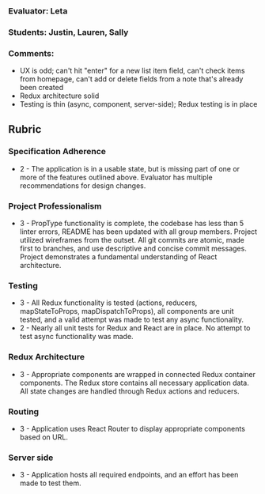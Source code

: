 ### Evaluator: Leta
### Students: Justin, Lauren, Sally
### Comments:

- UX is odd; can't hit "enter" for a new list item field, can't check items from homepage, can't add or delete fields from a note that's already been created
- Redux architecture solid
- Testing is thin (async, component, server-side); Redux testing is in place

## Rubric

### Specification Adherence

* 2 - The application is in a usable state, but is missing part of one or more of the features outlined above. Evaluator has multiple recommendations for design changes.

### Project Professionalism

* 3 - PropType functionality is complete, the codebase has less than 5 linter errors, README has been updated with all group members. Project utilized wireframes from the outset. All git commits are atomic, made first to branches, and use descriptive and concise commit messages. Project demonstrates a fundamental understanding of React architecture.

### Testing

* 3 - All Redux functionality is tested (actions, reducers, mapStateToProps, mapDispatchToProps), all components are unit tested, and a valid attempt was made to test any async functionality.
* 2 - Nearly all unit tests for Redux and React are in place. No attempt to test async functionality was made.

### Redux Architecture

* 3 - Appropriate components are wrapped in connected Redux container components. The Redux store contains all necessary application data. All state changes are handled through Redux actions and reducers.

### Routing

* 3 - Application uses React Router to display appropriate components based on URL.

### Server side

* 3 - Application hosts all required endpoints, and an effort has been made to test them.
